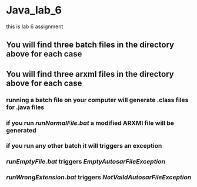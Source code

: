 # Java_lab_6
this is lab 6 assignment
## You will find three batch files in the directory above for each case
## You will find three arxml files in the directory above for each case
### running a batch file on your computer will generate .class files for .java files
### if you run ***runNormalFile.bat*** a modified ARXMl file will be generated
### if you run any other batch it will triggers an exception 
### ***runEmptyFile.bat*** triggers *EmptyAutosarFileException*
### ***runWrongExtension.bat*** triggers *NotVaildAutosarFileException*
